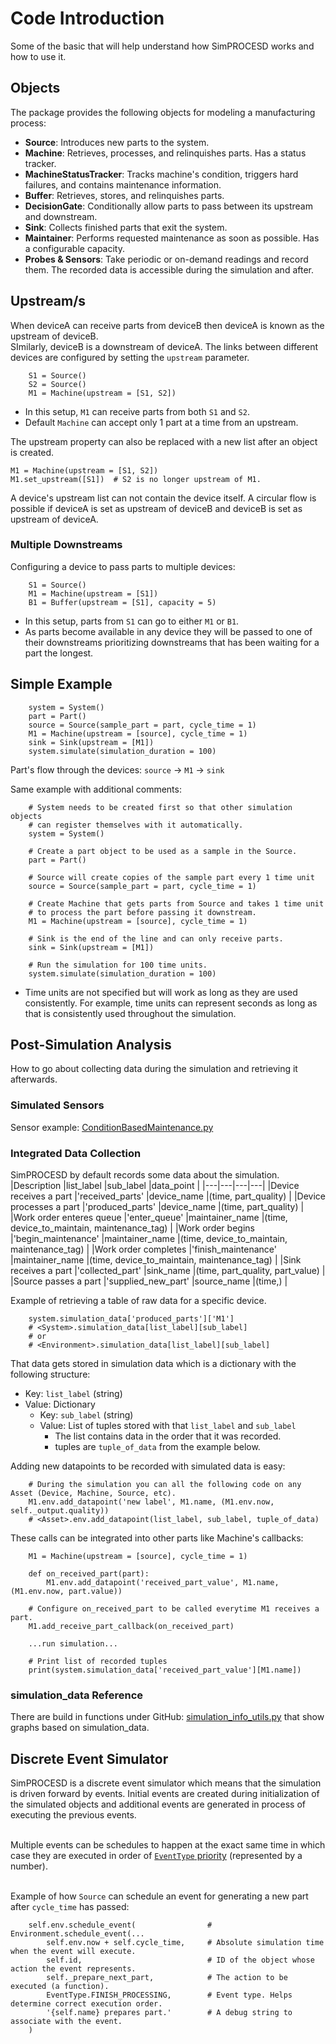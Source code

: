 # Code Introduction

Some of the basic that will help understand how SimPROCESD works and how to use it.

## Objects

The package provides the following objects for modeling a manufacturing process:
- **Source**: Introduces new parts to the system.
- **Machine**: Retrieves, processes, and relinquishes parts. Has a status tracker.
 - **MachineStatusTracker**: Tracks machine's condition, triggers hard failures, and contains maintenance information.
- **Buffer**: Retrieves, stores, and relinquishes parts.
- **DecisionGate**: Conditionally allow parts to pass between its upstream and downstream.
- **Sink**: Collects finished parts that exit the system.
- **Maintainer**: Performs requested maintenance as soon as possible. Has a configurable capacity.
- **Probes & Sensors**: Take periodic or on-demand readings and record them. The recorded data is accessible during the simulation and after.

## Upstream/s

When deviceA can receive parts from deviceB then deviceA is known as the upstream of deviceB.  
SImilarly, deviceB is a downstream of deviceA.
The links between different devices are configured by setting the `upstream` parameter.  
```
    S1 = Source()
    S2 = Source()
    M1 = Machine(upstream = [S1, S2])
```
- In this setup, `M1` can receive parts from both `S1` and `S2`.  
- Default `Machine` can accept only 1 part at a time from an upstream.

The upstream property can also be replaced with a new list after an object is created.
```
M1 = Machine(upstream = [S1, S2])
M1.set_upstream([S1])  # S2 is no longer upstream of M1.
```

A device's upstream list can not contain the device itself. A circular flow is possible if deviceA 
is set as upstream of deviceB and deviceB is set as upstream of deviceA.

### Multiple Downstreams

Configuring a device to pass parts to multiple devices:
```
    S1 = Source()
    M1 = Machine(upstream = [S1])
    B1 = Buffer(upstream = [S1], capacity = 5)
```
- In this setup, parts from `S1` can go to either `M1` or `B1`.  
- As parts become available in any device they will be passed to one of their downstreams prioritizing
downstreams that has been waiting for a part the longest.

## Simple Example

```
    system = System()
    part = Part()
    source = Source(sample_part = part, cycle_time = 1)
    M1 = Machine(upstream = [source], cycle_time = 1)
    sink = Sink(upstream = [M1])
    system.simulate(simulation_duration = 100)
```
Part's flow through the devices: `source` -> `M1` -> `sink`

Same example with additional comments:
```
    # System needs to be created first so that other simulation objects
    # can register themselves with it automatically.
    system = System()

    # Create a part object to be used as a sample in the Source.
    part = Part()

    # Source will create copies of the sample part every 1 time unit
    source = Source(sample_part = part, cycle_time = 1)

    # Create Machine that gets parts from Source and takes 1 time unit
    # to process the part before passing it downstream.
    M1 = Machine(upstream = [source], cycle_time = 1)

    # Sink is the end of the line and can only receive parts.
    sink = Sink(upstream = [M1])

    # Run the simulation for 100 time units.
    system.simulate(simulation_duration = 100)
```
* Time units are not specified but will work as long as they are used consistently. For example,
time units can represent seconds as long as that is consistently used throughout the simulation.

## Post-Simulation Analysis

How to go about collecting data during the simulation and retrieving it afterwards.

### Simulated Sensors

Sensor example: [ConditionBasedMaintenance.py](https://github.com/usnistgov/simprocesd/blob/master/examples/ConditionBasedMaintenance.py)

### Integrated Data Collection

SimPROCESD by default records some data about the simulation.
|Description |list_label |sub_label |data_point |
|---|---|---|---|
|Device receives a part |'received_parts' |device_name |(time, part_quality) |
|Device processes a part |'produced_parts' |device_name |(time, part_quality) |
|Work order enteres queue |'enter_queue' |maintainer_name |(time, device_to_maintain, maintenance_tag) |
|Work order begins |'begin_maintenance' |maintainer_name |(time, device_to_maintain, maintenance_tag) |
|Work order completes |'finish_maintenance' |maintainer_name |(time, device_to_maintain, maintenance_tag) |
|Sink receives a part |'collected_part' |sink_name |(time, part_quality, part_value) |
|Source passes a part |'supplied_new_part' |source_name |(time,) |

Example of retrieving a table of raw data for a specific device.
```
    system.simulation_data['produced_parts']['M1']
    # <System>.simulation_data[list_label][sub_label]
    # or
    # <Environment>.simulation_data[list_label][sub_label]
```

That data gets stored in simulation data which is a dictionary with the following structure:

- Key: `list_label` (string)
- Value: Dictionary
    - Key: `sub_label` (string)
    - Value: List of tuples stored with that `list_label` and `sub_label`
        - The list contains data in the order that it was recorded.
        - tuples are `tuple_of_data` from the example below.

Adding new datapoints to be recorded with simulated data is easy:
```
    # During the simulation you can all the following code on any Asset (Device, Machine, Source, etc).
    M1.env.add_datapoint('new label', M1.name, (M1.env.now, self._output.quality))
    # <Asset>.env.add_datapoint(list_label, sub_label, tuple_of_data)
```

These calls can be integrated into other parts like Machine's callbacks:
```
    M1 = Machine(upstream = [source], cycle_time = 1)

    def on_received_part(part):
        M1.env.add_datapoint('received_part_value', M1.name, (M1.env.now, part.value))

    # Configure on_received_part to be called everytime M1 receives a part.
    M1.add_receive_part_callback(on_received_part)
	
    ...run simulation...

    # Print list of recorded tuples
    print(system.simulation_data['received_part_value'][M1.name])
```

### simulation_data Reference

There are build in functions under 
GitHub: [simulation_info_utils.py](https://github.com/usnistgov/simprocesd/blob/master/simprocesd/utils/simulation_info_utils.py) 
that show graphs based on simulation_data.

## Discrete Event Simulator

SimPROCESD is a discrete event simulator which means that the simulation is driven forward by
events. Initial events are created during initialization of the simulated objects and additional
events are generated in process of executing the previous events.

&nbsp;  
Multiple events can be schedules to happen at the exact same time in which case they are
executed in order of [`EventType` priority](https://github.com/usnistgov/simprocesd/blob/master/simprocesd/model/simulation.py#L11) 
(represented by a number).  

&nbsp;  
Example of how `Source` can schedule an event for generating a new part after `cycle_time` has passed:
```
    self.env.schedule_event(                # Environment.schedule_event(...
        self.env.now + self.cycle_time,     # Absolute simulation time when the event will execute.
        self.id,                            # ID of the object whose action the event represents.
        self._prepare_next_part,            # The action to be executed (a function).
        EventType.FINISH_PROCESSING,        # Event type. Helps determine correct execution order.
        '{self.name} prepares part.'        # A debug string to associate with the event.
    )
```
